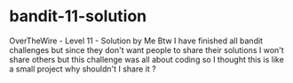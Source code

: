 # bandit-11-solution
OverTheWire - Level 11 - Solution by Me
Btw I have finished all bandit challenges but since they don't want people to share their solutions I won't share others but this challenge was all about coding so I thought this is like a small project why shouldn't I share it ?
